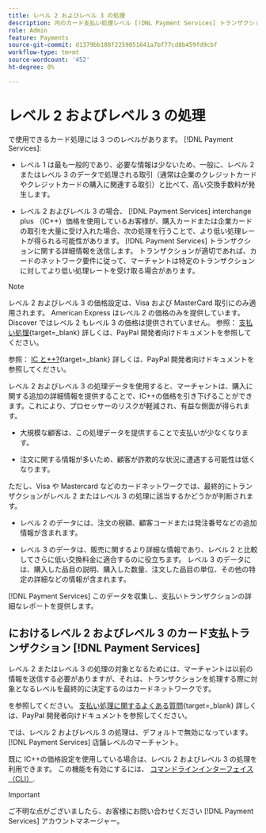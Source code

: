 ```yaml
---
title: レベル 2 およびレベル 3 の処理
description: 内のカード支払い処理レベル [!DNL Payment Services] トランザクション。
role: Admin
feature: Payments
source-git-commit: d1379bb108f2259051641a7bf77cd8b459fd9cbf
workflow-type: tm+mt
source-wordcount: '452'
ht-degree: 0%

---
```



# レベル 2 およびレベル 3 の処理

で使用できるカード処理には 3 つのレベルがあります。 [!DNL Payment Services]:

* レベル 1 は最も一般的であり、必要な情報は少ないため、一般に、レベル 2 またはレベル 3 のデータで処理される取引（通常は企業のクレジットカードやクレジットカードの購入に関連する取引）と比べて、高い交換手数料が発生します。

* レベル 2 およびレベル 3 の場合、 [!DNL Payment Services] interchange plus （IC++）価格を使用しているお客様が、購入カードまたは企業カードの取引を大量に受け入れた場合、次の処理を行うことで、より低い処理レートが得られる可能性があります。 [!DNL Payment Services] トランザクションに関する詳細情報を送信します。 トランザクションが適切であれば、カードのネットワーク要件に従って、マーチャントは特定のトランザクションに対してより低い処理レートを受け取る場合があります。

>[!NOTE]
>
>レベル 2 およびレベル 3 の価格設定は、Visa および MasterCard 取引にのみ適用されます。 American Express はレベル 2 の価格のみを提供しています。 Discover ではレベル 2 もレベル 3 の価格は提供されていません。 参照： [支払い処理](https://developer.paypal.com/docs/checkout/advanced/processing/){target=_blank} 詳しくは、PayPal 開発者向けドキュメントを参照してください。

参照： [IC と++?](https://www.paypal.com/us/brc/article/what-is-interchange-plus-plus){target=_blank} 詳しくは、PayPal 開発者向けドキュメントを参照してください。

レベル 2 およびレベル 3 の処理データを使用すると、マーチャントは、購入に関する追加の詳細情報を提供することで、IC++の価格を引き下げることができます。これにより、プロセッサーのリスクが軽減され、有益な側面が得られます。

* 大規模な顧客は、この処理データを提供することで支払いが少なくなります。

* 注文に関する情報が多いため、顧客が詐欺的な状況に遭遇する可能性は低くなります。

ただし、Visa や Mastercard などのカードネットワークでは、最終的にトランザクションがレベル 2 またはレベル 3 の処理に該当するかどうかが判断されます。

* レベル 2 のデータには、注文の税額、顧客コードまたは発注番号などの追加情報が含まれます。

* レベル 3 のデータは、販売に関するより詳細な情報であり、レベル 2 と比較してさらに低い交換料金に適合するのに役立ちます。 レベル 3 のデータには、購入した品目の説明、購入した数量、注文した品目の単位、その他の特定の詳細などの情報が含まれます。

[!DNL Payment Services] このデータを収集し、支払いトランザクションの詳細なレポートを提供します。

## におけるレベル 2 およびレベル 3 のカード支払トランザクション [!DNL Payment Services]

レベル 2 またはレベル 3 の処理の対象となるためには、マーチャントは以前の情報を送信する必要がありますが、それは、トランザクションを処理する際に対象となるレベルを最終的に決定するのはカードネットワークです。

を参照してください。 [支払い処理に関するよくある質問](https://www.paypal.com/us/cshelp/article/ts2278?_ga=1.131773126.875104296.1712843492){target=_blank} 詳しくは、PayPal 開発者向けドキュメントを参照してください。

では、レベル 2 およびレベル 3 の処理は、デフォルトで無効になっています。 [!DNL Payment Services] 店舗レベルのマーチャント。

既に IC++の価格設定を使用している場合は、レベル 2 およびレベル 3 の処理を利用できます。 この機能を有効にするには、 [コマンドラインインターフェイス（CLI）](configure-cli.md).

>[!IMPORTANT]
>
>ご不明な点がございましたら、お客様にお問い合わせください [!DNL Payment Services] アカウントマネージャー。
